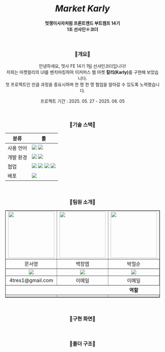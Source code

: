 <div align=center>
  <h1><em>Market Karly</em></h1>
  <h4>멋쟁이사자처럼 프론트엔드 부트캠프 14기<br>1조 선샤인☀️코더</h4>
  <br>
  <h3>🔸개요🔸</h3>
  <p>안녕하세요, 멋사 FE 14기 1팀 선샤인코더입니다!<br>
    저희는 마켓컬리의 UI를 벤치마킹하여 이커머스 웹 마켓 <strong>칼리(Karly)</strong>를 구현해 보았습니다.<br>
    첫 프로젝트인 만큼 과정을 중요시하며 한 명 한 명 협업을 알아갈 수 있도록 노력했습니다.<br>
  </p>
  <p>프로젝트 기간 : 2025. 05. 27 - 2025. 06. 05</p>
  

<br>
  <h3>🔸기술 스택🔸</h3>
  <table>
  <thead>
    <tr>
      <th>분류</th>
      <th>툴</th>
    </tr>
  </thead>
  <tbody>
    <tr>
      <td>사용 언어</td>
      <td>
        <img src="https://img.shields.io/badge/HTML5-E34F26?style=flat&logo=html5&logoColor=white"/>
        <img src="https://img.shields.io/badge/CSS3-1572B6?style=flat&logo=css3&logoColor=white"/> 
      </td>
    </tr>
    <tr>
      <td>개발 환경</td>
      <td>
        <img src="https://img.shields.io/badge/VScode-007ACC?style=flat&logo=visualstudiocode&logoColor=white"/>
        <img src="https://img.shields.io/badge/Vite-646CFF?style=flat&logo=vite&logoColor=white"/>
      </td>
    </tr>
    <tr>
      <td>협업</td>
      <td>
        <img src="https://img.shields.io/badge/Git-F05032?style=flat&logo=git&logoColor=white"/>
        <img src="https://img.shields.io/badge/GitHub-181717?style=flat&logo=github&logoColor=white"/>
        <img src="https://img.shields.io/badge/Discord-5865F2?style=flat&logo=discord&logoColor=white"/>
        <img src="https://img.shields.io/badge/Notion-000000?style=flat&logo=notion&logoColor=white"/>
      </td>
    </tr>
    <tr>
      <td>배포</td>
      <td>
        <img src="https://img.shields.io/badge/Netlify-00C7B7?style=flat&logo=netlify&logoColor=white"/>
      </td>
    </tr>
  </tbody>
</table>

<br>
<h3>🔸팀원 소개🔸</h3>
<table style="table-layout: fixed; width: 100%; border-collapse: collapse;" border="1">
  <tr>
    <td align="center">
      <img src="https://i.pinimg.com/736x/96/21/f3/9621f3921221015520f556dfb7a8f71a.jpg" width="150">
    </td>
    <td align="center">
      <img src="https://i.pinimg.com/736x/96/21/f3/9621f3921221015520f556dfb7a8f71a.jpg" width="150">  
    </td>
    <td align="center">
      <img src="https://i.pinimg.com/736x/96/21/f3/9621f3921221015520f556dfb7a8f71a.jpg" width="150">  
    </td>
    <td align="center">
      <img src="https://i.pinimg.com/736x/96/21/f3/9621f3921221015520f556dfb7a8f71a.jpg" width="150">  
    </td>
    <td align="center">
      <img src="https://i.pinimg.com/736x/96/21/f3/9621f3921221015520f556dfb7a8f71a.jpg" width="150">  
    </td>
  </tr>
  <tr>
    <td align="center">문서영</td>
    <td align="center">백창엽</td>
    <td align="center">박철순</td>
    <td align="center">윤정화</td>
    <td align="center">이희륜</td>
  </tr>
  <tr>
    <td align="center">
      <a href="https://github.com/rhocci" target="_blank"><img src="https://img.shields.io/badge/GitHub-181717?style=flat&logo=github&logoColor=white"/></a>
    </td>
    <td align="center">
      <a href="https://github.com/changyeopbaek" target="_blank"><img src="https://img.shields.io/badge/GitHub-181717?style=flat&logo=github&logoColor=white"/></a>
    </td>
    <td align="center">
      <a href="https://github.com/cjftns" target="_blank"><img src="https://img.shields.io/badge/GitHub-181717?style=flat&logo=github&logoColor=white"/></a>
    </td>
    <td align="center">
      <a href="https://github.com/gomteang2" target="_blank"><img src="https://img.shields.io/badge/GitHub-181717?style=flat&logo=github&logoColor=white"/></a>
    </td>
    <td align="center">
      <a href="https://github.com/2th-Warren" target="_blank"><img src="https://img.shields.io/badge/GitHub-181717?style=flat&logo=github&logoColor=white"/></a>
    </td>
  </tr>
  <tr>
    <td align="center">4tres1@gmail.com</td>
    <td align="center">이메일</td>
    <td align="center">이메일</td>
    <td align="center">이메일</td>
    <td align="center">이메일</td>
  </tr>
  <tr>
    <td colspan="5" align="center"><strong>역할</strong></td>
  </tr>
  <tr>
    <td align="center"></td>
    <td align="center"></td>
    <td align="center"></td>
    <td align="center"></td>
    <td align="center"></td>
  </tr>
</table>
<br>


<h3>🔸구현 화면🔸</h3>

<br>
<h3>🔸폴더 구조🔸</h3>



  
</div>
